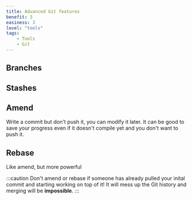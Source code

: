 ```yaml
---
title: Advanced Git features
benefit: 3
easiness: 3
level: "tools"
tags:
    - Tools
    - Git
---
```


## Branches

## Stashes

## Amend

Write a commit but don't push it, you can modify it later. It can be good to save your progress even if it doesn't compile yet and you don't want to push it.

## Rebase

Like amend, but more powerful

:::caution
Don't amend or rebase if someone has already pulled your inital commit and starting working on top of it! It will mess up the Git history and merging will be **impossible**.
:::
